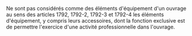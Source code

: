   
Ne sont pas considérés comme des éléments d'équipement d'un ouvrage au sens des articles 1792, 1792-2, 1792-3 et 1792-4 les éléments d'équipement, y compris leurs accessoires, dont la fonction exclusive est de permettre l'exercice d'une activité professionnelle dans l'ouvrage.  

  
